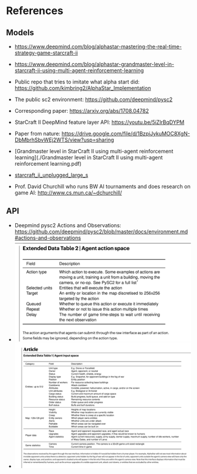 # References 

## Models 

* https://www.deepmind.com/blog/alphastar-mastering-the-real-time-strategy-game-starcraft-ii
* https://www.deepmind.com/blog/alphastar-grandmaster-level-in-starcraft-ii-using-multi-agent-reinforcement-learning
* Public repo that tries to imitate what alpha start did: https://github.com/kimbring2/AlphaStar_Implementation
* The public sc2 environment: https://github.com/deepmind/pysc2
* Corresponding paper: https://arxiv.org/abs/1708.04782
* StarCraft II DeepMind feature layer API: https://youtu.be/5iZlrBqDYPM
* Paper from nature: https://drive.google.com/file/d/1BzpiJykuMOC8XgN-DbMbrhSbvWEj2WTS/view?usp=sharing
* [Grandmaster level in StarCraft II using multi-agent reinforcement learning](./Grandmaster level in StarCraft II using multi-agent reinforcement learning.pdf)
* [starcraft_ii_unplugged_large_s](./starcraft_ii_unplugged_large_s,pdf)

* Prof. David Churchill who runs BW AI tournaments and does research on game AI: http://www.cs.mun.ca/~dchurchill/

## API 

* Deepmind pysc2 Actions and Observations: https://github.com/deepmind/pysc2/blob/master/docs/environment.md#actions-and-observations
* ![AlphaStar's Action Space](./AlphaStarActionSpace.png)
* ![AlphaStar's Input Space](./AlphaStarInputSpace.png)
